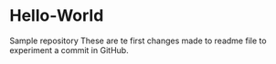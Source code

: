 # Hello-World
Sample repository
These are te first changes made to readme file to experiment a commit in GitHub.
